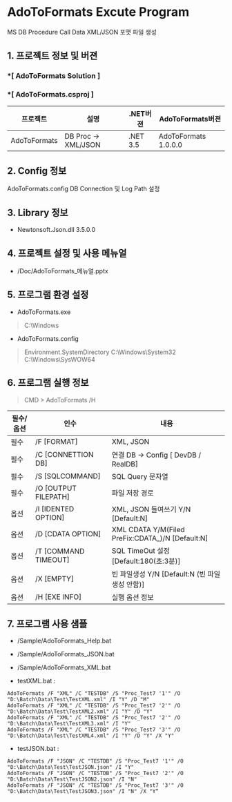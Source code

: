 # AdoToFormats Excute Program
MS DB Procedure Call Data XML/JSON 포맷 파일 생성

## 1. 프로젝트 정보 및 버젼

### *[ AdoToFormats Solution ]	
### *[ AdoToFormats.csproj ]	

| 프로젝트 | 설명 | .NET버젼 | AdoToFormats버젼 |
| -------- | -------- | -------- | -------- |
| AdoToFormats | DB Proc -> XML/JSON 	| .NET 3.5	| AdoToFormats 1.0.0.0 |


## 2. Config 정보
AdoToFormats.config
DB Connection 및 Log Path 설정

## 3. Library 정보
* Newtonsoft.Json.dll 3.5.0.0	

## 4. 프로젝트 설정 및 사용 메뉴얼
* /Doc/AdoToFormats_메뉴얼.pptx

## 5. 프로그램 환경 설정
- AdoToFormats.exe
 > C:\Windows
- AdoToFormats.config 
 > Environment.SystemDirectory
 > C:\Windows\System32
 > C:\Windows\SysWOW64

## 6. 프로그램 실행 정보
> CMD > AdoToFormats /H

| 필수/옵션 | 인수 | 내용 |
| -------- | -------- | -------- |
| 필수 | /F [FORMAT]   | XML, JSON  |
| 필수 | /C [CONNETTION DB]   | 연결 DB -> Config [ DevDB / RealDB]  |
| 필수 | /S [SQLCOMMAND]   | SQL Query 문자열
| 필수 | /O [OUTPUT FILEPATH]   | 파일 저장 경로
| 옵션 | /I [IDENTED OPTION]   | XML, JSON 들여쓰기 Y/N [Default:N]
| 옵션 | /D [CDATA OPTION]   | XML CDATA Y/M(Filed PreFix:CDATA_)/N [Default:N]  |
| 옵션 | /T [COMMAND TIMEOUT]   | SQL TimeOut 설정 [Default:180(초:3분)]  |
| 옵션 | /X [EMPTY]  | 빈 파일생성 Y/N [Default:N (빈 파일생성 안함)]   |
| 옵션 | /H [EXE INFO]  | 실행 옵션 정보  |

## 7. 프로그램 사용 샘플
* /Sample/AdoToFormats_Help.bat
* /Sample/AdoToFormats_JSON.bat
* /Sample/AdoToFormats_XML.bat

* testXML.bat :
```
AdoToFormats /F "XML" /C "TESTDB" /S "Proc_Test7 '1'" /O "D:\Batch\Data\Test\TestXML.xml" /I "Y" /D "M"
AdoToFormats /F "XML" /C "TESTDB" /S "Proc_Test7 '2'" /O "D:\Batch\Data\Test\TestXML2.xml" /I "Y" /D "Y"
AdoToFormats /F "XML" /C "TESTDB" /S "Proc_Test7 '2'" /O "D:\Batch\Data\Test\TestXML3.xml" /I "Y"
AdoToFormats /F "XML" /C "TESTDB" /S "Proc_Test7 '3'" /O "D:\Batch\Data\Test\TestXML4.xml" /I "Y" /D "Y" /X "Y"
```
* testJSON.bat :
```
AdoToFormats /F "JSON" /C "TESTDB" /S "Proc_Test7 '1'" /O "D:\Batch\Data\Test\TestJSON.json" /I "Y"
AdoToFormats /F "JSON" /C "TESTDB" /S "Proc_Test7 '2'" /O "D:\Batch\Data\Test\TestJSON2.json" /I "N"
AdoToFormats /F "JSON" /C "TESTDB" /S "Proc_Test7 '3'" /O "D:\Batch\Data\Test\TestJSON3.json" /I "N" /X "Y“
```
